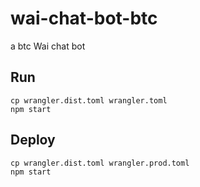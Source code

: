 # wai-chat-bot-btc

a btc Wai chat bot

## Run
```
cp wrangler.dist.toml wrangler.toml
npm start
```

## Deploy
```
cp wrangler.dist.toml wrangler.prod.toml
npm start
```
